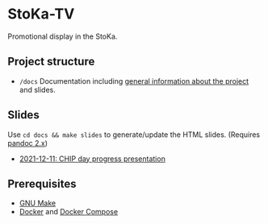 # StoKa-TV
Promotional display in the StoKa.

## Project structure
+ `/docs` Documentation including [general information about the project](./general.md) and slides.

## Slides
Use `cd docs && make slides` to generate/update the HTML slides. (Requires [pandoc 2.x](https://pandoc.org/))

+ [2021-12-11: CHIP day progress presentation](https://raw.githack.com/StudieverenigingSTORM/StoKa-TV/main/docs/slides_2021-12-11_CHIP_day.html)

## Prerequisites
+ [GNU Make](https://www.gnu.org/software/make/)
+ [Docker](https://hub.docker.com/search?offering=community&q=&type=edition&platform=desktop%2Cserver) and [Docker Compose](https://docs.docker.com/compose/install/)
